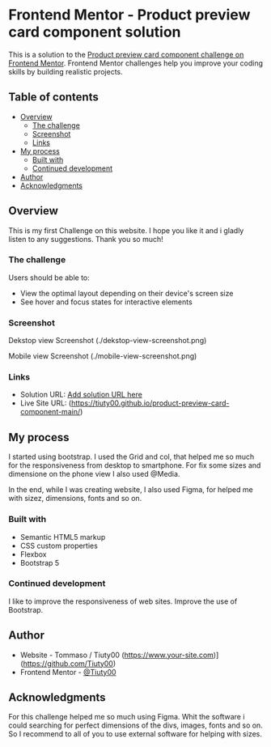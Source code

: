 # Frontend Mentor - Product preview card component solution

This is a solution to the [Product preview card component challenge on Frontend Mentor](https://www.frontendmentor.io/challenges/product-preview-card-component-GO7UmttRfa). Frontend Mentor challenges help you improve your coding skills by building realistic projects. 

## Table of contents

- [Overview](#overview)
  - [The challenge](#the-challenge)
  - [Screenshot](#screenshot)
  - [Links](#links)
- [My process](#my-process)
  - [Built with](#built-with)
  - [Continued development](#continued-development)
- [Author](#author)
- [Acknowledgments](#acknowledgments)


## Overview

This is my first Challenge on this website. I hope you like it and i gladly listen to any suggestions.
Thank you so much!

### The challenge

Users should be able to:

- View the optimal layout depending on their device's screen size
- See hover and focus states for interactive elements

### Screenshot

Dekstop view Screenshot
(./dekstop-view-screenshot.png)


Mobile view Screenshot
(./mobile-view-screenshot.png)


### Links

- Solution URL: [Add solution URL here](https://your-solution-url.com)
- Live Site URL: (https://tiuty00.github.io/product-preview-card-component-main/)

## My process

I started using bootstrap. I used the Grid and col, that helped me so much for the responsiveness from desktop to smartphone.
For fix some sizes and dimensione on the phone view I also used @Media.

In the end, while I was creating website, I also used Figma, for helped me with sizez, dimensions, fonts and so on. 


### Built with

- Semantic HTML5 markup
- CSS custom properties
- Flexbox
- Bootstrap 5

### Continued development

I like to improve the responsiveness of web sites. Improve the use of Bootstrap.

## Author

- Website - Tommaso / Tiuty00 (https://www.your-site.com)](https://github.com/Tiuty00)
- Frontend Mentor - [@Tiuty00](https://www.frontendmentor.io/profile/Tiuty00)


## Acknowledgments

For this challenge helped me so much using Figma. Whit the software i could searching for perfect dimensions of the divs, images, fonts and so on. So I recommend to all of you to use external software for helping with sizes.
